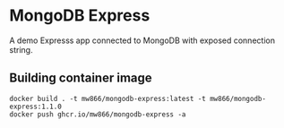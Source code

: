 # MongoDB Express
A demo Expresss app connected to MongoDB with exposed connection string.


## Building container image
```
docker build . -t mw866/mongodb-express:latest -t mw866/mongodb-express:1.1.0 
docker push ghcr.io/mw866/mongodb-express -a
```
